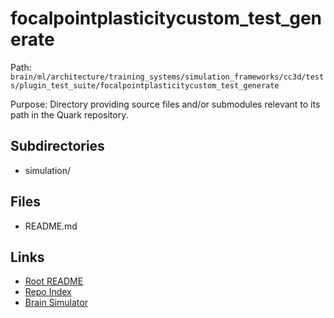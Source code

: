 # focalpointplasticitycustom_test_generate

Path: `brain/ml/architecture/training_systems/simulation_frameworks/cc3d/tests/plugin_test_suite/focalpointplasticitycustom_test_generate`

Purpose: Directory providing source files and/or submodules relevant to its path in the Quark repository.

## Subdirectories
- simulation/

## Files
- README.md

## Links
- [Root README](../../../../../../../../README.md)
- [Repo Index](../../../../../../../../repo_index.json)
- [Brain Simulator](../../../../../../../../brain/architecture/brain_simulator.py)
